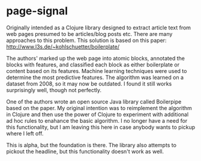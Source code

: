 # page-signal

Originally intended as a Clojure library designed to extract article text from web pages presumed to be articles/blog posts etc. There are many approaches to this problem. This solution is based on this paper:
http://www.l3s.de/~kohlschuetter/boilerplate/

The authors' marked up the web page into atomic blocks, annotated the blocks with features, and classified each block as either boilerplate or content based on its features. Machine learning techniques were used to determine the most predictive features. The algorithm was learned on a dataset from 2008, so it may now be outdated. I found it still works surprisingly well, though not perfectly.

One of the authors wrote an open source Java library called Boilerpipe based on the paper. My original intention was to reimplement the algorithm in Clojure and then use the power of Clojure to experiment with additional ad hoc rules to enahance the basic algorithm. I no longer have a need for this functionality, but I am leaving this here in case anybody wants to pickup where I left off. 

This is alpha, but the foundation is there. The library also attempts to pickout the headline, but this functionality doesn't work as well.
